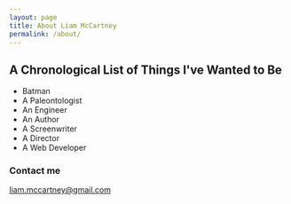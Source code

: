```yaml
---
layout: page
title: About Liam McCartney
permalink: /about/
---
```


## A Chronological List of Things I've Wanted to Be

- Batman
- A Paleontologist
- An Engineer
- An Author
- A Screenwriter
- A Director
- A Web Developer

### Contact me

[liam.mccartney@gmail.com](mailto:liam.mccartney@gmail.com)